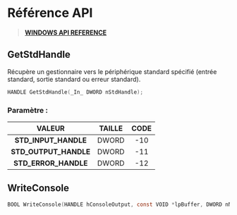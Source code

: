 # Référence API

> [**WINDOWS API REFERENCE**](https://docs.microsoft.com/en-us/windows/console/console-reference)

## GetStdHandle

Récupère un gestionnaire vers le périphérique standard spécifié (entrée standard, sortie standard ou erreur standard).

```c
HANDLE GetStdHandle(_In_ DWORD nStdHandle);
```

### Paramètre :

|VALEUR|TAILLE|CODE|
|:--:|:--:|:--:|
|**STD_INPUT_HANDLE**|DWORD|-10|
|**STD_OUTPUT_HANDLE**|DWORD|-11|
|**STD_ERROR_HANDLE**|DWORD|-12|

## WriteConsole

```c
BOOL WriteConsole(HANDLE hConsoleOutput, const VOID *lpBuffer, DWORD nNumberOfCharsToWrite, LPDWORD lpNumberOfCharsWritten, LPVOID lpReserved);
```
